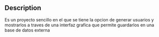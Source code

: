## Description

Es un proyecto sencillo en el que se tiene la opcion de generar usuarios y mostrarlos a traves de una interfaz grafica que permite guardarlos en una base de datos externa
